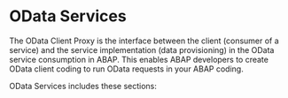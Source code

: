 <!-- loio811b5231f77e4987abe8e985e32f70a1 -->

# OData Services

The OData Client Proxy is the interface between the client \(consumer of a service\) and the service implementation \(data provisioning\) in the OData service consumption in ABAP. This enables ABAP developers to create OData client coding to run OData requests in your ABAP coding.

OData Services includes these sections:

